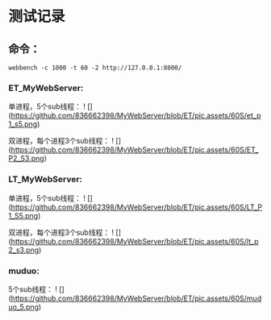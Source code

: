 # 测试记录

## 命令：

```
webbench -c 1000 -t 60 -2 http://127.0.0.1:8000/
```

### ET_MyWebServer:

单进程，5个sub线程：
! [] (https://github.com/836662398/MyWebServer/blob/ET/pic.assets/60S/et_p1_s5.png)

双进程，每个进程3个sub线程：
! [] (https://github.com/836662398/MyWebServer/blob/ET/pic.assets/60S/ET_P2_S3.png)

### LT_MyWebServer:

单进程，5个sub线程：
! [] (https://github.com/836662398/MyWebServer/blob/ET/pic.assets/60S/LT_P1_S5.png)

双进程，每个进程3个sub线程：
! [] (https://github.com/836662398/MyWebServer/blob/ET/pic.assets/60S/lt_p2_s3.png)

### muduo:

5个sub线程：
! [] (https://github.com/836662398/MyWebServer/blob/ET/pic.assets/60S/muduo_5.png)





